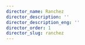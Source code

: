 ```yaml
---
director_name: Ranchez
director_description: ''
director_description_eng: ''
director_order: 1
director_slug: ranchez
---
```


